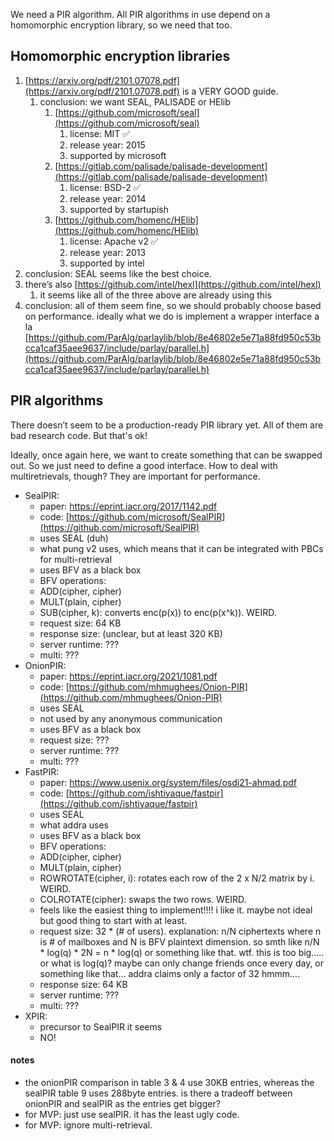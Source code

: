 We need a PIR algorithm. All PIR algorithms in use depend on a homomorphic encryption library, so we need that too.

## Homomorphic encryption libraries

1. [https://arxiv.org/pdf/2101.07078.pdf](https://arxiv.org/pdf/2101.07078.pdf) is a VERY GOOD guide.
   1. conclusion: we want SEAL, PALISADE or HElib
      1. [https://github.com/microsoft/seal](https://github.com/microsoft/seal)
         1. license: MIT ✅
         2. release year: 2015
         3. supported by microsoft
      2. [https://gitlab.com/palisade/palisade-development](https://gitlab.com/palisade/palisade-development)
         1. license: BSD-2 ✅
         2. release year: 2014
         3. supported by startupish
      3. [https://github.com/homenc/HElib](https://github.com/homenc/HElib)
         1. license: Apache v2 ✅
         2. release year: 2013
         3. supported by intel
2. conclusion: SEAL seems like the best choice.
3. there’s also [https://github.com/intel/hexl](https://github.com/intel/hexl)
   1. it seems like all of the three above are already using this
4. conclusion: all of them seem fine, so we should probably choose based on performance. ideally what we do is implement a wrapper interface a la [https://github.com/ParAlg/parlaylib/blob/8e46802e5e71a88fd950c53bcca1caf35aee9637/include/parlay/parallel.h](https://github.com/ParAlg/parlaylib/blob/8e46802e5e71a88fd950c53bcca1caf35aee9637/include/parlay/parallel.h)

## PIR algorithms

There doesn’t seem to be a production-ready PIR library yet. All of them are bad research code. But that's ok!

Ideally, once again here, we want to create something that can be swapped out. So we just need to define a good interface. How to deal with multiretrievals, though? They are important for performance.

- SealPIR:
  - paper: https://eprint.iacr.org/2017/1142.pdf
  - code: [https://github.com/microsoft/SealPIR](https://github.com/microsoft/SealPIR)
  - uses SEAL (duh)
  - what pung v2 uses, which means that it can be integrated with PBCs for multi-retrieval
  - uses BFV as a black box
  - BFV operations:
   - ADD(cipher, cipher)
   - MULT(plain, cipher)
   - SUB(cipher, k): converts enc(p(x)) to enc(p(x^k)). WEIRD.
  - request size: 64 KB
  - response size: (unclear, but at least 320 KB)
  - server runtime: ???
  - multi: ???
- OnionPIR:
  - paper: https://eprint.iacr.org/2021/1081.pdf
  - code: [https://github.com/mhmughees/Onion-PIR](https://github.com/mhmughees/Onion-PIR)
  - uses SEAL
  - not used by any anonymous communication
  - uses BFV as a black box
  - request size: ???
  - server runtime: ???
  - multi: ???
- FastPIR:
  - paper: https://www.usenix.org/system/files/osdi21-ahmad.pdf
  - code: [https://github.com/ishtiyaque/fastpir](https://github.com/ishtiyaque/fastpir)
  - uses SEAL
  - what addra uses
  - uses BFV as a black box
  - BFV operations:
   - ADD(cipher, cipher)
   - MULT(plain, cipher)
   - ROWROTATE(cipher, i): rotates each row of the 2 x N/2 matrix by i. WEIRD.
   - COLROTATE(cipher): swaps the two rows. WEIRD.
  - feels like the easiest thing to implement!!!! i like it. maybe not ideal but good thing to start with at least.
  - request size: 32 * (# of users). explanation: n/N ciphertexts where n is # of mailboxes and N is BFV plaintext dimension. so smth like n/N * log(q) * 2N  = n * log(q) or something like that. wtf. this is too big..... or what is log(q)? maybe can only change friends once every day, or something like that... addra claims only a factor of 32 hmmm....
  - response size: 64 KB
  - server runtime: ???
  - multi: ???
- XPIR:
  - precursor to SealPIR it seems
  - NO!

#### notes

- the onionPIR comparison in table 3 & 4 use 30KB entries, whereas the sealPIR table 9 uses 288byte entries. is there a tradeoff between onionPIR and sealPIR as the entries get bigger?
- for MVP: just use sealPIR. it has the least ugly code.
- for MVP: ignore multi-retrieval.
